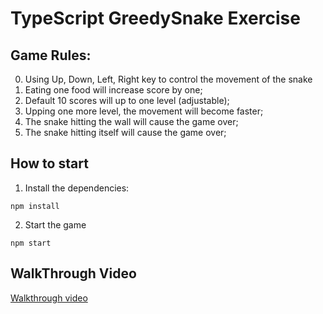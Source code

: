 # TypeScript GreedySnake Exercise

## Game Rules:
0. Using Up, Down, Left, Right key to control the movement of the snake
1. Eating one food will increase score by one;
2. Default 10 scores will up to one level (adjustable);
3. Upping one more level, the movement will become faster;
4. The snake hitting the wall will cause the game over;
5. The snake hitting itself will cause the game over;

## How to start
1. Install the dependencies:
```
npm install
```

2. Start the game
```
npm start
```

## WalkThrough Video
[Walkthrough video]('https://github.com/nora-hub/TypeScript-GreedySnake/blob/main/documents/walkthrough.gif')
